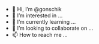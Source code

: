 - 👋 Hi, I’m @gonschik
- 👀 I’m interested in ...
- 🌱 I’m currently learning ...
- 💞️ I’m looking to collaborate on ...
- 📫 How to reach me ...

<!---
gonschik/gonschik is a ✨ special ✨ repository because its `README.md` (this file) appears on your GitHub profile.
You can click the Preview link to take a look at your changes.
--->
